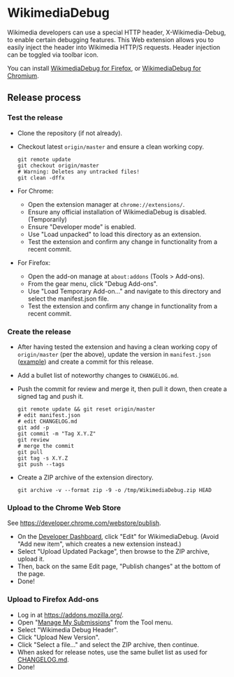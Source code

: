 # WikimediaDebug

Wikimedia developers can use a special HTTP header, X-Wikimedia-Debug, to
enable certain debugging features. This Web extension allows you to easily
inject the header into Wikimedia HTTP/S requests. Header injection can be
toggled via toolbar icon.

You can install [WikimediaDebug for Firefox](https://addons.mozilla.org/en-US/firefox/addon/wikimedia-debug-header/), or
[WikimediaDebug for Chromium](https://chrome.google.com/webstore/detail/wikimediadebug/binmakecefompkjggiklgjenddjoifbb).

## Release process

### Test the release

* Clone the repository (if not already).
* Checkout latest `origin/master` and ensure a clean working copy.

  ```
  git remote update
  git checkout origin/master
  # Warning: Deletes any untracked files!
  git clean -dffx
  ```
* For Chrome:
  - Open the extension manager at `chrome://extensions/`.
  - Ensure any official installation of WikimediaDebug is disabled. (Temporarily)
  - Ensure "Developer mode" is enabled.
  - Use "Load unpacked" to load this directory as an extension.
  - Test the extension and confirm any change in functionality from a recent commit.
* For Firefox:
  - Open the add-on manage at `about:addons` (Tools > Add-ons).
  - From the gear menu, click "Debug Add-ons".
  - Use "Load Temporary Add-on..." and navigate to this directory and select the manifest.json file.
  - Test the extension and confirm any change in functionality from a recent commit.

### Create the release

* After having tested the extension and having a clean working copy
  of `origin/master` (per the above), update the version in `manifest.json` ([example](https://gerrit.wikimedia.org/g/performance/WikimediaDebug/+/a2c6cb5b3c89258224bfa906291104e7c5bf77a8))
  and create a commit for this release.
* Add a bullet list of noteworthy changes to `CHANGELOG.md`.
* Push the commit for review and merge it, then pull it down, then create a signed tag and push it.

  ```
  git remote update && git reset origin/master
  # edit manifest.json
  # edit CHANGELOG.md
  git add -p
  git commit -m "Tag X.Y.Z"
  git review
  # merge the commit
  git pull
  git tag -s X.Y.Z
  git push --tags
  ```
* Create a ZIP archive of the extension directory.

  ```
  git archive -v --format zip -9 -o /tmp/WikimediaDebug.zip HEAD
  ```

### Upload to the Chrome Web Store

See <https://developer.chrome.com/webstore/publish>.

* On the [Developer Dashboard](https://chrome.google.com/webstore/developer/dashboard), click "Edit" for WikimediaDebug. (Avoid "Add new item", which creates a new extension instead.)
* Select "Upload Updated Package", then browse to the ZIP archive, upload it.
* Then, back on the same Edit page, "Publish changes" at the bottom of the page.
* Done!

### Upload to Firefox Add-ons

* Log in at <https://addons.mozilla.org/>.
* Open "[Manage My Submissions](https://addons.mozilla.org/en-US/developers/addons)" from the Tool menu.
* Select "Wikimedia Debug Header".
* Click "Upload New Version".
* Click "Select a file..." and select the ZIP archive, then continue.
* When asked for release notes, use the same bullet list as used for [CHANGELOG.md](./CHANGELOG.md).
* Done!
